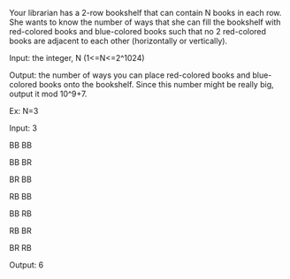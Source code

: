 Your librarian has a 2-row bookshelf that can contain N books in each row. She wants to know the number of ways that she can fill the bookshelf with red-colored books and blue-colored books such that no 2 red-colored books are adjacent to each other (horizontally or vertically).

Input: the integer, N (1<=N<=2^1024)

Output: the number of ways you can place red-colored books and blue-colored books onto the bookshelf. Since this number might be really big, output it mod 10^9+7.

Ex: N=3


Input: 3

BB
BB

BB
BR

BR
BB

RB
BB

BB
RB

RB
BR

BR
RB

Output: 6
